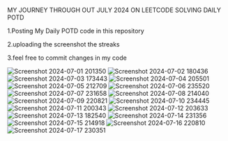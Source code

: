 MY JOURNEY THROUGH OUT JULY 2024 ON LEETCODE SOLVING DAILY POTD

1.Posting My Daily POTD code in this repository

2.uploading the screenshot the streaks

3.feel free to commit changes in my code

![Screenshot 2024-07-01 201350](https://github.com/princekaif/LEETCODE/assets/89538138/8a72236a-37f8-453b-8932-5e4fbdf082eb)
![Screenshot 2024-07-02 180436](https://github.com/princekaif/LEETCODE/assets/89538138/09f4e4f4-96bb-40b6-bcf5-f2e8625c4a5e)
![Screenshot 2024-07-03 173443](https://github.com/princekaif/LEETCODE/assets/89538138/ae34be93-8823-471b-b9ca-fa90daae5a00)
![Screenshot 2024-07-04 205501](https://github.com/princekaif/LEETCODE/assets/89538138/5f384b27-7956-4988-9bce-fa2bc2a505d2)
![Screenshot 2024-07-05 212709](https://github.com/princekaif/LEETCODE/assets/89538138/aec5fe2b-f0ff-4ab6-b31d-ac074db6c169)
![Screenshot 2024-07-06 235520](https://github.com/princekaif/LEETCODE/assets/89538138/25c1b4df-8cc7-4fb0-8f13-8bda8316ffd5)
![Screenshot 2024-07-07 231658](https://github.com/princekaif/LEETCODE/assets/89538138/7ccd7617-a9ff-4d72-9f93-eacf88e361d8)
![Screenshot 2024-07-08 214040](https://github.com/princekaif/LEETCODE/assets/89538138/2e0a22f6-3c74-4e86-a47b-7586729959ad)
![Screenshot 2024-07-09 220821](https://github.com/princekaif/LEETCODE/assets/89538138/86eba773-a6a1-456b-9d92-1ceeece5a088)
![Screenshot 2024-07-10 234445](https://github.com/princekaif/LEETCODE/assets/89538138/d1f1b072-c1e5-457e-8d15-7b3a236a1604)
![Screenshot 2024-07-11 200343](https://github.com/princekaif/LEETCODE/assets/89538138/e55a454f-ccd4-4425-80ed-d60509a0dd73)
![Screenshot 2024-07-12 203633](https://github.com/user-attachments/assets/c816aa25-0e29-40bf-af90-a96be1b06e84)
![Screenshot 2024-07-13 182540](https://github.com/user-attachments/assets/0a6b5f5c-1565-44ca-b14e-2f05352fe173)
![Screenshot 2024-07-14 231356](https://github.com/user-attachments/assets/4ad6808b-98e3-4857-8acd-40f5eb87a895)
![Screenshot 2024-07-15 214918](https://github.com/user-attachments/assets/ef844aa1-3193-4d66-a497-379760173565)
![Screenshot 2024-07-16 220810](https://github.com/user-attachments/assets/a71caccc-e7e2-479b-80bc-c03ef249ab44)
![Screenshot 2024-07-17 230351](https://github.com/user-attachments/assets/4d008125-5128-4930-b075-4d95f12d97c1)
